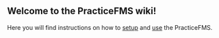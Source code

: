 ## Welcome to the PracticeFMS wiki!

Here you will find instructions on how to [setup](https://github.com/MoSadie/PracticeFMS/wiki/Quickstart#setup) and [use](https://github.com/MoSadie/PracticeFMS/wiki/Quickstart#usage) the PracticeFMS.